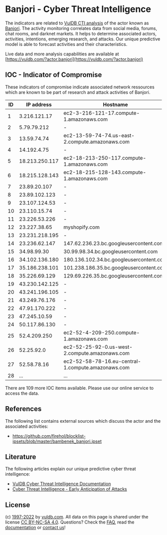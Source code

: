 # Banjori - Cyber Threat Intelligence

The indicators are related to [VulDB CTI analysis](https://vuldb.com/?kb.cti) of the actor known as [Banjori](https://vuldb.com/?actor.banjori). The activity monitoring correlates data from social media, forums, chat rooms, and darknet markets. It helps to determine associated actors, activities, intentions, emerging research, and attacks. Our unique predictive model is able to forecast activities and their characteristics.

Live data and more analysis capabilities are available at [https://vuldb.com/?actor.banjori](https://vuldb.com/?actor.banjori)

## IOC - Indicator of Compromise

These indicators of compromise indicate associated network ressources which are known to be part of research and attack activities of Banjori.

ID | IP address | Hostname | Confidence
-- | ---------- | -------- | ----------
1 | 3.216.121.17 | ec2-3-216-121-17.compute-1.amazonaws.com | Medium
2 | 5.79.79.212 | - | High
3 | 13.59.74.74 | ec2-13-59-74-74.us-east-2.compute.amazonaws.com | Medium
4 | 14.192.4.75 | - | High
5 | 18.213.250.117 | ec2-18-213-250-117.compute-1.amazonaws.com | Medium
6 | 18.215.128.143 | ec2-18-215-128-143.compute-1.amazonaws.com | Medium
7 | 23.89.20.107 | - | High
8 | 23.89.102.123 | - | High
9 | 23.107.124.53 | - | High
10 | 23.110.15.74 | - | High
11 | 23.226.53.226 | - | High
12 | 23.227.38.65 | myshopify.com | High
13 | 23.231.218.195 | - | High
14 | 23.236.62.147 | 147.62.236.23.bc.googleusercontent.com | Medium
15 | 34.98.99.30 | 30.99.98.34.bc.googleusercontent.com | Medium
16 | 34.102.136.180 | 180.136.102.34.bc.googleusercontent.com | Medium
17 | 35.186.238.101 | 101.238.186.35.bc.googleusercontent.com | Medium
18 | 35.226.69.129 | 129.69.226.35.bc.googleusercontent.com | Medium
19 | 43.230.142.125 | - | High
20 | 43.241.196.105 | - | High
21 | 43.249.76.176 | - | High
22 | 47.91.170.222 | - | High
23 | 47.245.10.59 | - | High
24 | 50.117.86.130 | - | High
25 | 52.4.209.250 | ec2-52-4-209-250.compute-1.amazonaws.com | Medium
26 | 52.25.92.0 | ec2-52-25-92-0.us-west-2.compute.amazonaws.com | Medium
27 | 52.58.78.16 | ec2-52-58-78-16.eu-central-1.compute.amazonaws.com | Medium
28 | ... | ... | ...

There are 109 more IOC items available. Please use our online service to access the data.

## References

The following list contains external sources which discuss the actor and the associated activities:

* https://github.com/firehol/blocklist-ipsets/blob/master/bambenek_banjori.ipset

## Literature

The following articles explain our unique predictive cyber threat intelligence:

* [VulDB Cyber Threat Intelligence Documentation](https://vuldb.com/?kb.cti)
* [Cyber Threat Intelligence - Early Anticipation of Attacks](https://www.scip.ch/en/?labs.20201022)

## License

(c) [1997-2022](https://vuldb.com/?kb.changelog) by [vuldb.com](https://vuldb.com/?kb.about). All data on this page is shared under the license [CC BY-NC-SA 4.0](https://creativecommons.org/licenses/by-nc-sa/4.0/). Questions? Check the [FAQ](https://vuldb.com/?kb.faq), read the [documentation](https://vuldb.com/?kb) or [contact us](https://vuldb.com/?contact)!
